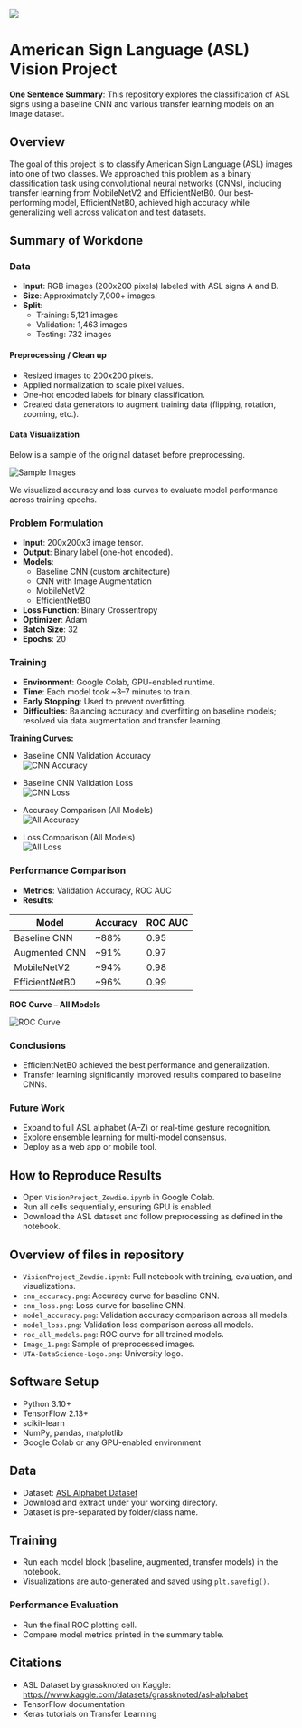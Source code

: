 ![](UTA-DataScience-Logo.png)

# American Sign Language (ASL) Vision Project

**One Sentence Summary**: This repository explores the classification of ASL signs using a baseline CNN and various transfer learning models on an image dataset.

## Overview

The goal of this project is to classify American Sign Language (ASL) images into one of two classes. We approached this problem as a binary classification task using convolutional neural networks (CNNs), including transfer learning from MobileNetV2 and EfficientNetB0. Our best-performing model, EfficientNetB0, achieved high accuracy while generalizing well across validation and test datasets.

## Summary of Workdone

### Data

* **Input**: RGB images (200x200 pixels) labeled with ASL signs A and B.
* **Size**: Approximately 7,000+ images.
* **Split**:
  * Training: 5,121 images
  * Validation: 1,463 images
  * Testing: 732 images

#### Preprocessing / Clean up

* Resized images to 200x200 pixels.
* Applied normalization to scale pixel values.
* One-hot encoded labels for binary classification.
* Created data generators to augment training data (flipping, rotation, zooming, etc.).

#### Data Visualization

Below is a sample of the original dataset before preprocessing.

![Sample Images](sample_grid.png)

We visualized accuracy and loss curves to evaluate model performance across training epochs.

### Problem Formulation

* **Input**: 200x200x3 image tensor.
* **Output**: Binary label (one-hot encoded).
* **Models**:
  * Baseline CNN (custom architecture)
  * CNN with Image Augmentation
  * MobileNetV2
  * EfficientNetB0
* **Loss Function**: Binary Crossentropy
* **Optimizer**: Adam
* **Batch Size**: 32
* **Epochs**: 20

### Training

* **Environment**: Google Colab, GPU-enabled runtime.
* **Time**: Each model took ~3–7 minutes to train.
* **Early Stopping**: Used to prevent overfitting.
* **Difficulties**: Balancing accuracy and overfitting on baseline models; resolved via data augmentation and transfer learning.

**Training Curves:**

- Baseline CNN Validation Accuracy  
  ![CNN Accuracy](cnn_accuracy.png)

- Baseline CNN Validation Loss  
  ![CNN Loss](cnn_loss.png)

- Accuracy Comparison (All Models)  
  ![All Accuracy](model_accuracy.png)

- Loss Comparison (All Models)  
  ![All Loss](model_loss.png)

### Performance Comparison

* **Metrics**: Validation Accuracy, ROC AUC
* **Results**:

| Model          | Accuracy | ROC AUC |
|----------------|----------|---------|
| Baseline CNN   | ~88%     | 0.95    |
| Augmented CNN  | ~91%     | 0.97    |
| MobileNetV2    | ~94%     | 0.98    |
| EfficientNetB0 | ~96%     | 0.99    |

**ROC Curve – All Models**

![ROC Curve](roc_all_models.png)

### Conclusions

* EfficientNetB0 achieved the best performance and generalization.
* Transfer learning significantly improved results compared to baseline CNNs.

### Future Work

* Expand to full ASL alphabet (A–Z) or real-time gesture recognition.
* Explore ensemble learning for multi-model consensus.
* Deploy as a web app or mobile tool.

## How to Reproduce Results

* Open `VisionProject_Zewdie.ipynb` in Google Colab.
* Run all cells sequentially, ensuring GPU is enabled.
* Download the ASL dataset and follow preprocessing as defined in the notebook.

## Overview of files in repository

* `VisionProject_Zewdie.ipynb`: Full notebook with training, evaluation, and visualizations.
* `cnn_accuracy.png`: Accuracy curve for baseline CNN.
* `cnn_loss.png`: Loss curve for baseline CNN.
* `model_accuracy.png`: Validation accuracy comparison across all models.
* `model_loss.png`: Validation loss comparison across all models.
* `roc_all_models.png`: ROC curve for all trained models.
* `Image_1.png`: Sample of preprocessed images.
* `UTA-DataScience-Logo.png`: University logo.

## Software Setup

* Python 3.10+
* TensorFlow 2.13+
* scikit-learn
* NumPy, pandas, matplotlib
* Google Colab or any GPU-enabled environment

## Data

* Dataset: [ASL Alphabet Dataset](https://www.kaggle.com/datasets/grassknoted/asl-alphabet)
* Download and extract under your working directory.
* Dataset is pre-separated by folder/class name.

## Training

* Run each model block (baseline, augmented, transfer models) in the notebook.
* Visualizations are auto-generated and saved using `plt.savefig()`.

### Performance Evaluation

* Run the final ROC plotting cell.
* Compare model metrics printed in the summary table.

## Citations

* ASL Dataset by grassknoted on Kaggle: https://www.kaggle.com/datasets/grassknoted/asl-alphabet
* TensorFlow documentation
* Keras tutorials on Transfer Learning
